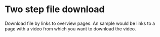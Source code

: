 # Two step file download

Download file by links to overview pages.
An sample would be links to a page with a video from which you want to download the video.
